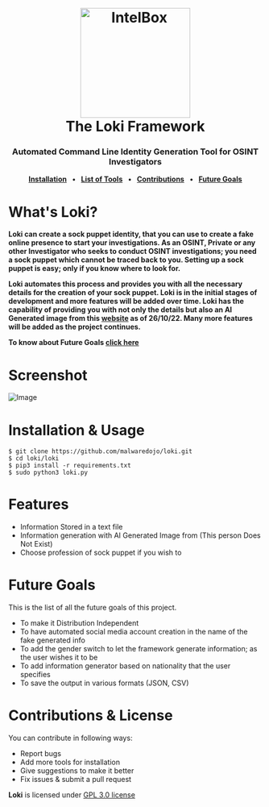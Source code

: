 <h1 align="center">
  <br>
  <a href="https://github.com/malwaredojo/IntelBox"><img src="https://github.com/malwaredojo/loki/blob/main/imgs/loki-logo.png" alt="IntelBox" width="218" height="218"></a>
  <br>
  The Loki Framework 
  <br>
</h1>


<h3 align="center">
<b>Automated Command Line Identity Generation Tool for OSINT Investigators </b>
</h3>

<p align="center">
<b><a href="https://github.com/malwaredojo/loki#installation--usage">Installation</a></b>
<b>&ensp;•&ensp;</b>
<b><a href="https://github.com/malwaredojo/loki#tools">List of Tools</a></b>
<b>&ensp;•&ensp;</b>
<b><a href="https://github.com/malwaredojo/loki#contributions--license">Contributions</a></b>
<b>&ensp;•&ensp;</b>
<b><a href="https://github.com/malwaredojo/loki#future-goals">Future Goals</a></b>
</p>

# What's Loki?
**Loki can create a sock puppet identity, that you can use to create a fake online presence to start your investigations. As an OSINT, Private or any other Investigator who seeks to conduct OSINT investigations; you need a sock puppet which cannot be traced back to you. Setting up a sock puppet is easy; only if you know where to look for.**

**Loki automates this process and provides you with all the necessary details for the creation of your sock puppet. Loki is in the initial stages of development and more features will be added over time. Loki has the capability of providing you with not only the details but also an AI Generated image from this [website](https://thispersondoesnotexist.com/) as of 26/10/22. Many more features will be added as the project continues.**

**To know about Future Goals [click here](https://github.com/malwaredojo/loki#future-goals)**

# Screenshot
![Image](https://github.com/malwaredojo/loki/blob/main/imgs/loki-screenshot.png)


# Installation & Usage
```
$ git clone https://github.com/malwaredojo/loki.git
$ cd loki/loki
$ pip3 install -r requirements.txt
$ sudo python3 loki.py
```

# Features 

- Information Stored in a text file
- Information generation with AI Generated Image from (This person Does Not Exist)
- Choose profession of sock puppet if you wish to

# Future Goals
This is the list of all the future goals of this project.
- To make it Distribution Independent
- To have automated social media account creation in the name of the fake generated info
- To add the gender switch to let the framework generate information; as the user wishes it to be
- To add information generator based on nationality that the user specifies
- To save the output in various formats (JSON, CSV)


# Contributions & License

You can contribute in following ways:

- Report bugs
- Add more tools for installation
- Give suggestions to make it better
- Fix issues & submit a pull request


**Loki** is licensed under [GPL 3.0 license](https://www.gnu.org/licenses/gpl-3.0.en.html)
